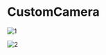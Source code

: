 # CustomCamera


![1](https://github.com/user-attachments/assets/5a4d5bcf-ee31-4af9-8550-dbba3f28f461)




![2](https://github.com/user-attachments/assets/9feb7256-0e64-41f0-b58e-1df6c467ad0e)
